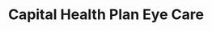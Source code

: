 ---
title: "Capital Health Plan Eye Care"
url: /tallahassee/capital-health-plan-eye-care/
shop: optician
---